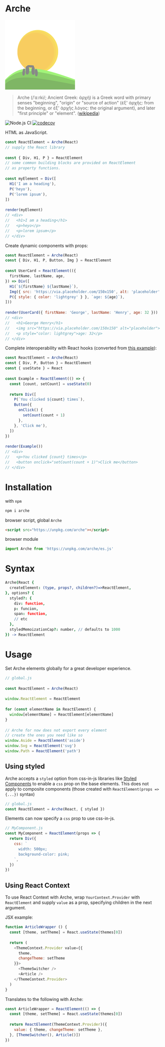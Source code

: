 # Arche
![arche-logo](https://raw.githubusercontent.com/a-synchronous/assets/master/arche-logo-226x226.png)
> Arche (/ˈɑːrki/; Ancient Greek: ἀρχή) is a Greek word with primary senses "beginning", "origin" or "source of action" (ἐξ' ἀρχῆς: from the beginning, οr ἐξ' ἀρχῆς λόγος: the original argument), and later "first principle" or "element". ([wikipedia](https://en.wikipedia.org/wiki/Arche))

![Node.js CI](https://github.com/richytong/arche/workflows/Node.js%20CI/badge.svg?branch=master)
[![codecov](https://codecov.io/gh/richytong/arche/branch/master/graph/badge.svg)](https://codecov.io/gh/richytong/arche)

HTML as JavaScript.

```javascript [playground]
const ReactElement = Arche(React)
// supply the React library

const { Div, H1, P } = ReactElement
// some common building blocks are provided on ReactElement
// as property functions.

const myElement = Div([
  H1('I am a heading'),
  P('heyo'),
  P('lorem ipsum'),
])

render(myElement)
// <div>
//   <h1>I am a heading</h1>
//   <p>heyo</p>
//   <p>lorem ipsum</p>
// </div>
```

Create dynamic components with props:
```javascript [playground]
const ReactElement = Arche(React)
const { Div, H1, P, Button, Img } = ReactElement

const UserCard = ReactElement(({
  firstName, lastName, age,
}) => Div([
  H1(`${firstName} ${lastName}`),
  Img({ src: 'https://via.placeholder.com/150x150', alt: 'placeholder' }),
  P({ style: { color: 'lightgrey' } }, `age: ${age}`),
]))

render(UserCard({ firstName: 'George', lastName: 'Henry', age: 32 }))
// <div>
//   <h1>George Henry</h1>
//   <img src="https://via.placeholder.com/150x150" alt="placeholder">
//   <p style="color: lightgrey">age: 32</p>
// </div>
```

Complete interoperability with React hooks (converted from [this example](https://reactjs.org/docs/hooks-intro.html)):
```javascript [playground]
const ReactElement = Arche(React)
const { Div, P, Button } = ReactElement
const { useState } = React

const Example = ReactElement(() => {
  const [count, setCount] = useState(0)

  return Div([
    P(`You clicked ${count} times`),
    Button({
      onClick() {
        setCount(count + 1)
      },
    }, 'Click me'),
  ])
})

render(Example())
// <div>
//   <p>You clicked {count} times</p>
//   <button onclick="setCount(count + 1)">Click me</button>
// </div>
```

# Installation
with `npm`
```bash
npm i arche
```

browser script, global `Arche`
```html
<script src="https://unpkg.com/arche"></script>
```

browser module
```javascript
import Arche from 'https://unpkg.com/arche/es.js'
```

# Syntax
```coffeescript [specscript]
Arche(React {
  createElement: (type, props?, children?)=>ReactElement,
}, options? {
  styled?: {
    div: function,
    p: funcion,
    span: function,
    // etc
  },
  styledMemoizationCap?: number, // defaults to 1000
}) -> ReactElement
```

# Usage
Set Arche elements globally for a great developer experience.
```javascript
// global.js

const ReactElement = Arche(React)

window.ReactElement = ReactElement

for (const elementName in ReactElement) {
  window[elementName] = ReactElement[elementName]
}

// Arche for now does not export every element
// create the ones you need like so
window.Aside = ReactElement('aside')
window.Svg = ReactElement('svg')
window.Path = ReactElement('path')
```

## Using styled
Arche accepts a `styled` option from css-in-js libraries like [Styled Components](https://styled-components.com/) to enable a `css` prop on the base elements. This does not apply to composite components (those created with `ReactElement(props => {...})` syntax)

```javascript
// global.js
const ReactElement = Arche(React, { styled })
```

Elements can now specify a `css` prop to use css-in-js.

```javascript
// MyComponent.js
const MyComponent = ReactElement(props => {
  return Div({
    css: `
      width: 500px;
      background-color: pink;
    `,
  })
})
```

## Using React Context
To use React Context with Arche, wrap `YourContext.Provider` with `ReactElement` and supply `value` as a prop, specifying children in the next argument.

JSX example:
```javascript
function ArticleWrapper () {
  const [theme, setTheme] = React.useState(themes[0])

  return (
    <ThemeContext.Provider value={{
      theme,
      changeTheme: setTheme
    }}>
      <ThemeSwitcher />
      <Article />
    </ThemeContext.Provider>
  )
}
```

Translates to the following with Arche:
```javascript
const ArticleWrapper = ReactElement(() => {
  const [theme, setTheme] = React.useState(themes[0])

  return ReactElement(ThemeContext.Provider)({
    value: { theme, changeTheme: setTheme },
  }, [ThemeSwitcher(), Article()])
})
```
